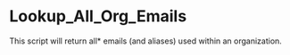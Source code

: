 # Lookup_All_Org_Emails
This script will return all* emails (and aliases) used within an organization.
